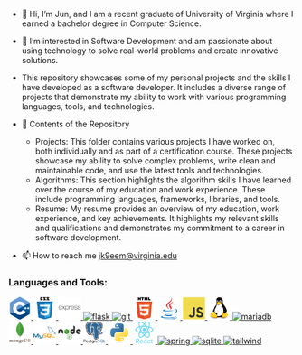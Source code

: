 - 👋 Hi, I’m Jun, and I am a recent graduate of University of Virginia where I earned a bachelor degree in Computer Science.
- 👀 I’m interested in Software Development and am passionate about using technology to solve real-world problems and create innovative solutions.
- This repository showcases some of my personal projects and the skills I have developed as a software developer. It includes a diverse range of projects that demonstrate my ability to work with various programming languages, tools, and technologies.

- 💞️ Contents of the Repository
    * Projects: This folder contains various projects I have worked on, both individually and as part of a certification course. 
                These projects showcase my ability to solve complex problems, write clean and maintainable code, and use the latest tools and technologies.
    * Algorithms: This section highlights the algorithm skills I have learned over the course of my education and work experience. 
                  These include programming languages, frameworks, libraries, and tools.
    * Resume: My resume provides an overview of my education, work experience, and key achievements. 
              It highlights my relevant skills and qualifications and demonstrates my commitment to a career in software development.
- 📫 How to reach me <jk9eem@virginia.edu> 

<h3 align="left">Languages and Tools:</h3>
<p align="left"> <a href="https://www.w3schools.com/cpp/" target="_blank" rel="noreferrer"> <img src="https://raw.githubusercontent.com/devicons/devicon/master/icons/cplusplus/cplusplus-original.svg" alt="cplusplus" width="40" height="40"/> </a> <a href="https://www.w3schools.com/css/" target="_blank" rel="noreferrer"> <img src="https://raw.githubusercontent.com/devicons/devicon/master/icons/css3/css3-original-wordmark.svg" alt="css3" width="40" height="40"/> </a> <a href="https://expressjs.com" target="_blank" rel="noreferrer"> <img src="https://raw.githubusercontent.com/devicons/devicon/master/icons/express/express-original-wordmark.svg" alt="express" width="40" height="40"/> </a> <a href="https://flask.palletsprojects.com/" target="_blank" rel="noreferrer"> <img src="https://www.vectorlogo.zone/logos/pocoo_flask/pocoo_flask-icon.svg" alt="flask" width="40" height="40"/> </a> <a href="https://git-scm.com/" target="_blank" rel="noreferrer"> <img src="https://www.vectorlogo.zone/logos/git-scm/git-scm-icon.svg" alt="git" width="40" height="40"/> </a> <a href="https://www.w3.org/html/" target="_blank" rel="noreferrer"> <img src="https://raw.githubusercontent.com/devicons/devicon/master/icons/html5/html5-original-wordmark.svg" alt="html5" width="40" height="40"/> </a> <a href="https://www.java.com" target="_blank" rel="noreferrer"> <img src="https://raw.githubusercontent.com/devicons/devicon/master/icons/java/java-original.svg" alt="java" width="40" height="40"/> </a> <a href="https://developer.mozilla.org/en-US/docs/Web/JavaScript" target="_blank" rel="noreferrer"> <img src="https://raw.githubusercontent.com/devicons/devicon/master/icons/javascript/javascript-original.svg" alt="javascript" width="40" height="40"/> </a> <a href="https://www.linux.org/" target="_blank" rel="noreferrer"> <img src="https://raw.githubusercontent.com/devicons/devicon/master/icons/linux/linux-original.svg" alt="linux" width="40" height="40"/> </a> <a href="https://mariadb.org/" target="_blank" rel="noreferrer"> <img src="https://www.vectorlogo.zone/logos/mariadb/mariadb-icon.svg" alt="mariadb" width="40" height="40"/> </a> <a href="https://www.mongodb.com/" target="_blank" rel="noreferrer"> <img src="https://raw.githubusercontent.com/devicons/devicon/master/icons/mongodb/mongodb-original-wordmark.svg" alt="mongodb" width="40" height="40"/> </a> <a href="https://www.mysql.com/" target="_blank" rel="noreferrer"> <img src="https://raw.githubusercontent.com/devicons/devicon/master/icons/mysql/mysql-original-wordmark.svg" alt="mysql" width="40" height="40"/> </a> <a href="https://nodejs.org" target="_blank" rel="noreferrer"> <img src="https://raw.githubusercontent.com/devicons/devicon/master/icons/nodejs/nodejs-original-wordmark.svg" alt="nodejs" width="40" height="40"/> </a> <a href="https://www.postgresql.org" target="_blank" rel="noreferrer"> <img src="https://raw.githubusercontent.com/devicons/devicon/master/icons/postgresql/postgresql-original-wordmark.svg" alt="postgresql" width="40" height="40"/> </a> <a href="https://www.python.org" target="_blank" rel="noreferrer"> <img src="https://raw.githubusercontent.com/devicons/devicon/master/icons/python/python-original.svg" alt="python" width="40" height="40"/> </a> <a href="https://reactjs.org/" target="_blank" rel="noreferrer"> <img src="https://raw.githubusercontent.com/devicons/devicon/master/icons/react/react-original-wordmark.svg" alt="react" width="40" height="40"/> </a> <a href="https://spring.io/" target="_blank" rel="noreferrer"> <img src="https://www.vectorlogo.zone/logos/springio/springio-icon.svg" alt="spring" width="40" height="40"/> </a> <a href="https://www.sqlite.org/" target="_blank" rel="noreferrer"> <img src="https://www.vectorlogo.zone/logos/sqlite/sqlite-icon.svg" alt="sqlite" width="40" height="40"/> </a> <a href="https://tailwindcss.com/" target="_blank" rel="noreferrer"> <img src="https://www.vectorlogo.zone/logos/tailwindcss/tailwindcss-icon.svg" alt="tailwind" width="40" height="40"/> </a> </p>

<!-- -🌱 I’m currently learning course on Forage that Cisco has just launched -->
<!---
My name is Jun Kim, and I am a recent graduate of University of Virginia where I earned a bachelor degree in Computer Science. As an entry-level software developer, I am passionate about using technology to solve real-world problems and create innovative solutions.

This repository showcases some of my personal projects and the skills I have developed as a software developer. It includes a diverse range of projects that demonstrate my ability to work with various programming languages, tools, and technologies.


Contents of the Repository

    * Projects: This folder contains various projects I have worked on, both individually and as part of a certification course. These projects showcase my ability to solve complex problems, write clean and maintainable code, and use the latest tools and technologies.

    * Algorithms: This section highlights the algorithm skills I have learned over the course of my education and work experience. These include programming languages, frameworks, libraries, and tools.

    * Resume: My resume provides an overview of my education, work experience, and key achievements. It highlights my relevant skills and qualifications and demonstrates my commitment to a career in software development.


Get in Touch

If you have any questions or would like to discuss a potential collaboration, feel free to reach out to me at jk9eem@virginia.edu. I am always looking for new opportunities to learn and grow as a software developer, and I would love to hear from you!

Thank you for visiting my Github repository. I look forward to connecting with you soon!
--->

<!---
jk9eem/jk9eem is a ✨ special ✨ repository because its `README.md` (this file) appears on your GitHub profile.
You can click the Preview link to take a look at your changes.
--->
